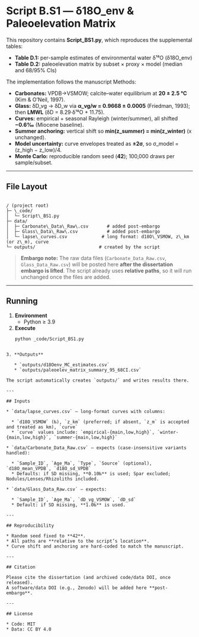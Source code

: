 # Script B.S1 — δ18O_env & Paleoelevation Matrix

This repository contains **Script_BS1.py**, which reproduces the supplemental tables:
- **Table D.1:** per-sample estimates of environmental water δ¹⁸O (δ18O_env)
- **Table D.2:** paleoelevation matrix by subset × proxy × model (median and 68/95% CIs)

The implementation follows the manuscript Methods:
- **Carbonates:** VPDB→VSMOW; calcite–water equilibrium at **20 ± 2.5 °C** (Kim & O’Neil, 1997).
- **Glass:** δD_vg → δD_w via **α_vg/w = 0.9668 ± 0.0005** (Friedman, 1993); then **LMWL** (δD = 8.29·δ¹⁸O + 11.75).
- **Curves:** empirical + seasonal Rayleigh (winter/summer), all shifted **−0.6‰** (Miocene baseline).
- **Summer anchoring:** vertical shift so **min(z\_summer) = min(z\_winter)** (x unchanged).
- **Model uncertainty:** curve envelopes treated as **±2σ**, so σ\_model = (z\_high − z\_low)/4.
- **Monte Carlo:** reproducible random seed (**42**); 100,000 draws per sample/subset.

---

## File Layout

```

/ (project root)
├─ \_code/
│  └─ Script\_BS1.py
├─ data/
│  ├─ Carbonate\_Data\_Raw\.csv       # added post-embargo
│  ├─ Glass\_Data\_Raw\.csv           # added post-embargo
│  └─ lapse\_curves.csv             # long format: d18O\_VSMOW, z\_km (or z\_m), curve
└─ outputs/                        # created by the script

````

> **Embargo note:** The raw data files (`Carbonate_Data_Raw.csv`, `Glass_Data_Raw.csv`) will be posted here **after the dissertation embargo is lifted**. The script already uses **relative paths**, so it will run unchanged once the files are added.

---

## Running

1. **Environment**
   - Python ≥ 3.9  
2. **Execute**
   ```bash
   python _code/Script_BS1.py
```

3. **Outputs**

   * `outputs/d18Oenv_MC_estimates.csv`
   * `outputs/paleoelev_matrix_summary_95_68CI.csv`

The script automatically creates `outputs/` and writes results there.

---

## Inputs

* `data/lapse_curves.csv` — long-format curves with columns:

  * `d18O_VSMOW` (‰), `z_km` (preferred; if absent, `z_m` is accepted and treated as km), `curve`
  * `curve` values include: `empirical-{main,low,high}`, `winter-{main,low,high}`, `summer-{main,low,high}`

* `data/Carbonate_Data_Raw.csv` — expects (case-insensitive variants handled):

  * `Sample_ID`, `Age_Ma`, `Type`, `Source` (optional), `d18O_mean_VPDB`, `d18O_sd_VPDB`
  * Defaults: if SD missing, **0.10‰** is used; Spar excluded; Nodules/Lenses/Rhizoliths included.

* `data/Glass_Data_Raw.csv` — expects:

  * `Sample_ID`, `Age_Ma`, `dD_vg_VSMOW`, `dD_sd`
  * Default: if SD missing, **1.0‰** is used.

---

## Reproducibility

* Random seed fixed to **42**.
* All paths are **relative to the script’s location**.
* Curve shift and anchoring are hard-coded to match the manuscript.

---

## Citation

Please cite the dissertation (and archived code/data DOI, once released).
A software/data DOI (e.g., Zenodo) will be added here **post-embargo**.

---

## License

* Code: MIT
* Data: CC BY 4.0
